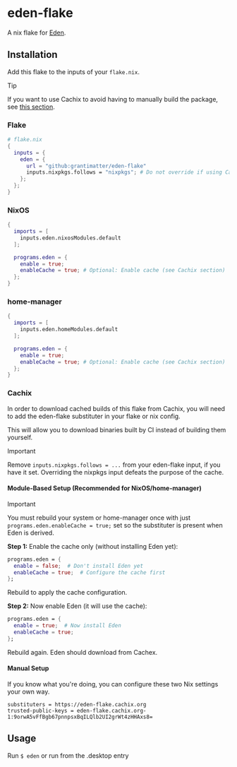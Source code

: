 # eden-flake

A nix flake for [Eden](https://git.eden-emu.dev/eden-emu/eden).

## Installation
Add this flake to the inputs of your `flake.nix`.

> [!TIP]
> If you want to use Cachix to avoid having to manually build the package, see [this section](#cachix).

### Flake
  ```nix
  # flake.nix
  {
    inputs = {
      eden = {
        url = "github:grantimatter/eden-flake"
        inputs.nixpkgs.follows = "nixpkgs"; # Do not override if using Cachix
      };
    };
  }
  ```

### NixOS
```nix
{
  imports = [
    inputs.eden.nixosModules.default
  ];

  programs.eden = {
    enable = true;
    enableCache = true; # Optional: Enable cache (see Cachix section)
  };
}
```

### home-manager
```nix
{
  imports = [
    inputs.eden.homeModules.default
  ];

  programs.eden = {
    enable = true;
    enableCache = true; # Optional: Enable cache (see Cachix section)
  };
}
```

### Cachix
In order to download cached builds of this flake from Cachix, you will need to add the eden-flake substituter in your flake or nix config.

This will allow you to download binaries built by CI instead of building them yourself.

> [!IMPORTANT]
> Remove `inputs.nixpkgs.follows = ...` from your eden-flake input, if you have it set. Overriding the nixpkgs input defeats the purpose of the cache.

#### Module-Based Setup (Recommended for NixOS/home-manager)

> [!IMPORTANT]
> You must rebuild your system or home-manager once with just `programs.eden.enableCache = true;` set so the substituter is present when Eden is derived.

**Step 1:** Enable the cache only (without installing Eden yet):
```nix
programs.eden = {
  enable = false;  # Don't install Eden yet
  enableCache = true;  # Configure the cache first
};
```

Rebuild to apply the cache configuration.

**Step 2:** Now enable Eden (it will use the cache):
```nix
programs.eden = {
  enable = true;  # Now install Eden
  enableCache = true;
};
```

Rebuild again. Eden should download from Cachex.

#### Manual Setup

If you know what you're doing, you can configure these two Nix settings your own way.

```
substituters = https://eden-flake.cachix.org
trusted-public-keys = eden-flake.cachix.org-1:9orwA5vFfBgb67pnnpsxBqILQlb2UI2grWt4zHHAxs8=
```

## Usage
Run `$ eden` or run from the .desktop entry
